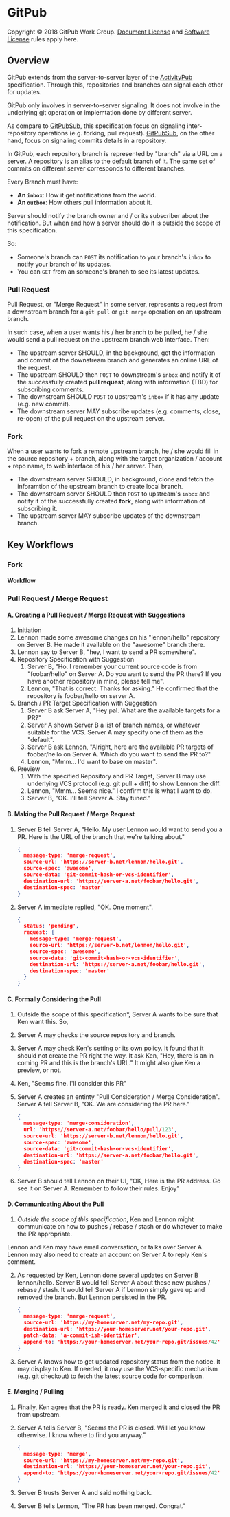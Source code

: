 # GitPub

Copyright © 2018 GitPub Work Group. [Document License][document-license] and [Software License][software-license] rules apply here.

## Overview

GitPub extends from the server-to-server layer of the [ActivityPub][activitypub] specification. Through this, repositories and branches can signal each other for updates.

GitPub only involves in server-to-server signaling. It does not involve in the underlying git operation or implemtation done by different server.

As compare to [GitPubSub][gitpubsub], this specification focus on signaling inter-repository operations (e.g. forking, pull request). [GitPubSub][gitpubsub], on the other hand, focus on signaling commits details in a repository.

In GitPub, each repository branch is represented by "branch" via a URL on a server. A repository is an alias to the default branch of it. The same set of commits on different server corresponds to different branches. 

Every Branch must have:

* **An `inbox`**: How it get notifications from the world.
* **An `outbox`**: How others pull information about it.

Server should notify the branch owner and / or its subscriber about the notification. But when and how a server should do it is outside the scope of this specification.

So:

* Someone's branch can `POST` its notification to your branch's `inbox` to notify your branch of its updates.
* You can `GET` from an someone's branch to see its latest updates.

### Pull Request

Pull Request, or "Merge Request" in some server, represents a request from a downstream branch for a `git pull` or `git merge` operation on an upstream branch.

In such case, when a user wants his / her branch to be pulled, he / she would send a pull request on the upstream branch web interface. Then:

* The upstream server SHOULD, in the background, get the information and commit of the downstream branch and generates an online URL of the request.
* The upstream SHOULD then `POST` to downstream's `inbox` and notify it of the successfully created **pull request**, along with information (TBD) for subscribing comments.
* The downstream SHOULD `POST` to upstream's `inbox` if it has any update (e.g. new commit).
* The downstream server MAY subscribe updates (e.g. comments, close, re-open) of the pull request on the upstream server.

### Fork

When a user wants to fork a remote upstream branch, he / she would fill in the source repository + branch, along with the target organization / account + repo name, to web interface of his / her server. Then,

* The downstream server SHOULD, in background, clone and fetch the inforamtion of the upstream branch to create local branch.
* The downstream server SHOULD then `POST` to upstream's `inbox` and notify it of the successfully created **fork**, along with information of subscribing it.
* The upstream server MAY subscribe updates of the downstream branch.

[activitypub]: https://www.w3.org/TR/activitypub/
[gitpubsub]: https://www.apache.org/dev/gitpubsub.html
[document-license]: LICENSES/DOCUMENT_LICENSE.md
[software-license]: LICENSES/SOFTWARE_LICENSE.md


## Key Workflows

### Fork

#### Workflow





### Pull Request / Merge Request

#### A. Creating a Pull Request / Merge Request with Suggestions

1. Initiation
  1. Lennon made some awesome changes on his "lennon/hello" repository on Server B. He made
    it available on the "awesome" branch there.
  2. Lennon say to Server B, "hey, I want to send a PR somewhere".
2. Repository Specification with Suggestion
   1. Server B, "Ho. I remember your current source code is from "foobar/hello" on Server A. Do you want to send the PR there? If you have another repository in mind, please tell me".
   2. Lennon, "That is correct. Thanks for asking." He confirmed that the repository is foobar/hello on server A.
3. Branch / PR Target Specification with Suggestion
   1. Server B ask Server A, "Hey pal. What are the available targets for a PR?"
   2. Server A shown Server B a list of branch names, or whatever suitable for the VCS.
      Server A may specify one of them as the "default".
   3. Server B ask Lennon, "Alright, here are the available PR targets of foobar/hello on Server A.
     Which do you want to send the PR to?"
   4. Lennon, "Mmm... I'd want to base on master".
4. Preview
   1. With the specified Repository and PR Target, Server B may use underlying VCS protocol (e.g. git pull + diff) to show Lennon the diff.
   2. Lennon, "Mmm... Seems nice." I confirm this is what I want to do.
   3. Server B, "OK. I'll tell Server A. Stay tuned."

#### B. Making the Pull Request / Merge Request

1. Server B tell Server A, "Hello. My user Lennon would want to send you a PR. Here is the URL of the branch that we're talking about."

    ```json
    {
      message-type: 'merge-request',
      source-url: 'https://server-b.net/lennon/hello.git',
      source-spec: 'awesome',
      source-data: 'git-commit-hash-or-vcs-identifier',
      destination-url: 'https://server-a.net/foobar/hello.git',
      destination-spec: 'master'
    }
    ```

2. Server A immediate replied, "OK. One moment".

    ```json
    {
      status: 'pending',
      request: {
        message-type: 'merge-request',
        source-url: 'https://server-b.net/lennon/hello.git',
        source-spec: 'awesome',
        source-data: 'git-commit-hash-or-vcs-identifier',
        destination-url: 'https://server-a.net/foobar/hello.git',
        destination-spec: 'master'
      }
    }
    ```

#### C. Formally Considering the Pull

1. Outside the scope of this specification*, Server A wants to be sure that Ken want this. So,

  1. Server A may checks the source repository and branch.
  2. Server A may check Ken's setting or its own policy. It found that it should not create the PR right the way. It ask Ken, "Hey, there is an in coming PR and this is the branch's URL." It might also give Ken a preview, or not.
  3. Ken, "Seems fine. I'll consider this PR"

2. Server A creates an entinty "Pull Consideration / Merge Consideration". Server A tell Server B, "OK. We are considering the PR here."

    ```json
    {
      message-type: 'merge-consideration',
      url: 'https://server-a.net/foobar/hello/pull/123',
      source-url: 'https://server-b.net/lennon/hello.git',
      source-spec: 'awesome',
      source-data: 'git-commit-hash-or-vcs-identifier',
      destination-url: 'https://server-a.net/foobar/hello.git',
      destination-spec: 'master'
    }
    ```

3. Server B should tell Lennon on their UI, "OK, Here is the PR address. Go see it on Server A. Remember to follow their rules. Enjoy"

#### D. Communicating About the Pull

1. *Outside the scope of this specification*, Ken and Lennon might communicate on how to pushes / rebase / stash or do whatever to make the PR appropriate.

  Lennon and Ken may have email conversation, or talks over Server A. Lennon may also need to create an account on Server A to reply Ken's comment.

2. As requested by Ken, Lennon done several updates on Server B lennon/hello. Server B would tell Server A about these new pushes / rebase / stash. It would tell Server A if Lennon simply gave up and removed the branch. But Lennon persisted in the PR.

    ```json
    {
      message-type: 'merge-request',
      source-url: 'https://my-homeserver.net/my-repo.git',
      destination-url: 'https://your-homeserver.net/your-repo.git',
      patch-data: 'a-commit-ish-identifier',
      append-to: 'https://your-homeserver.net/your-repo.git/issues/42'
    }
    ```

3. Server A knows how to get updated repository status from the notice. It may display to Ken. If needed, it may use the VCS-specific mechanism (e.g. git checkout) to fetch the latest source code for comparison.


#### E. Merging / Pulling

1. Finally, Ken agree that the PR is ready. Ken merged it and closed the PR from upstream.

2. Server A tells Server B, "Seems the PR is closed. Will let you know otherwise. I know where to find you anyway."

    ```json
    {
      message-type: 'merge',
      source-url: 'https://my-homeserver.net/my-repo.git',
      destination-url: 'https://your-homeserver.net/your-repo.git',
      append-to: 'https://your-homeserver.net/your-repo.git/issues/42'
    }
    ```

3. Server B trusts Server A and said nothing back.

4. Server B tells Lennon, "The PR has been merged. Congrat."
